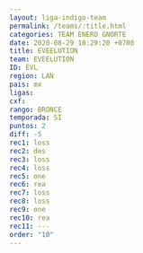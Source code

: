 ```yaml
---
layout: liga-indigo-team
permalink: /teams/:title.html
categories: TEAM ENERO GNORTE
date: 2020-08-29 10:29:20 +0700
title: EVEELUTION
team: EVEELUTION
ID: EVL
region: LAN
pais: mx
ligas: 
cxf: 
rango: BRONCE
temporada: SI
puntos: 2
diff: -5
rec1: loss
rec2: des
rec3: loss
rec4: loss
rec5: one
rec6: rea
rec7: loss
rec8: loss
rec9: one
rec10: rea
rec11: ---
order: "10"
---
```

